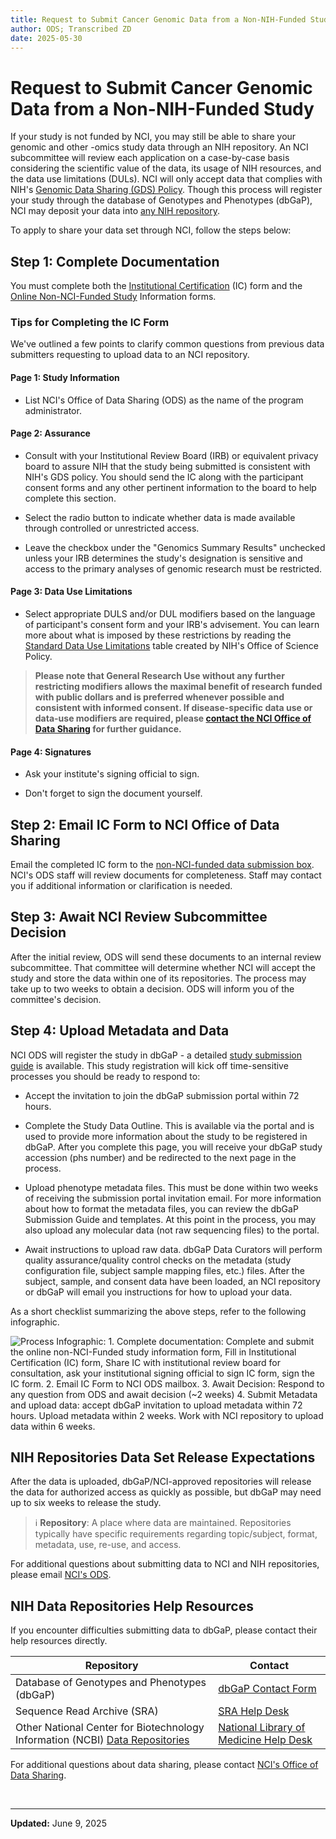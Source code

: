 ```yaml
---
title: Request to Submit Cancer Genomic Data from a Non-NIH-Funded Study
author: ODS; Transcribed ZD
date: 2025-05-30
---
```


# Request to Submit Cancer Genomic Data from a Non-NIH-Funded Study

If your study is not funded by NCI, you may still be able to share your genomic and other -omics study data through an NIH repository. An NCI subcommittee will review each application on a case-by-case basis considering the scientific value of the data, its usage of NIH resources, and the data use limitations (DULs). NCI will only accept data that complies with NIH's [Genomic Data Sharing (GDS) Policy](https://datascience.cancer.gov/data-sharing/genomic-data-sharing/about-the-genomic-data-sharing-policy). Though this process will register your study through the database of Genotypes and Phenotypes (dbGaP), NCI may deposit your data into [any NIH repository](https://www.nlm.nih.gov/NIHbmic/nih_data_sharing_repositories.html).

To apply to share your data set through NCI, follow the steps below:

## Step 1: Complete Documentation

You must complete both the [Institutional Certification](https://sharing.nih.gov/genomic-data-sharing-policy/institutional-certifications/completing-an-institutional-certification-form) (IC) form and the [Online Non-NCI-Funded Study](https://forms.office.com/Pages/ResponsePage.aspx?id=eHW3FHOX1UKFByUcotwrBjcbADvs4RxIobADe4cxh_ZURUxNNUUzU0NTWDdGR0dLWjdPSFg4SVRDUi4u) Information forms.

### **Tips for Completing the IC Form**

We've outlined a few points to clarify common questions from previous data submitters requesting to upload data to an NCI repository.

#### **Page 1: Study Information**

- List NCI's Office of Data Sharing (ODS) as the name of the program administrator.

#### **Page 2: Assurance**

- Consult with your Institutional Review Board (IRB) or equivalent privacy board to assure NIH that the study being submitted is consistent with NIH's GDS policy. You should send the IC along with the participant consent forms and any other pertinent information to the board to help complete this section.

- Select the radio button to indicate whether data is made available through controlled or unrestricted access.

- Leave the checkbox under the "Genomics Summary Results" unchecked unless your IRB determines the study's designation is sensitive and access to the primary analyses of genomic research must be restricted.

#### **Page 3: Data Use Limitations**

- Select appropriate DULS and/or DUL modifiers based on the language of participant's consent form and your IRB's advisement. You can learn more about what is imposed by these restrictions by reading the [Standard Data Use Limitations](https://sharing.nih.gov/genomic-data-sharing-policy/institutional-certifications/completing-an-institutional-certification-form#step-5) table created by NIH's Office of Science Policy.

> **Please note that General Research Use without any further restricting modifiers allows the maximal benefit of research funded with public dollars and is preferred whenever possible and consistent with informed consent. If disease-specific data use or data-use modifiers are required, please [contact the NCI Office of Data Sharing](mailto:NCIOfficeofDataSharing@mail.nih.gov) for further guidance.**

#### **Page 4: Signatures**

- Ask your institute's signing official to sign.

- Don't forget to sign the document yourself.

## Step 2: Email IC Form to NCI Office of Data Sharing

Email the completed IC form to the [non-NCI-funded data submission box](mailto:nonNCIsupportedGSA@mail.nih.gov). NCI's ODS staff will review documents for completeness. Staff may contact you if additional information or clarification is needed.

## Step 3: Await NCI Review Subcommittee Decision

After the initial review, ODS will send these documents to an internal review subcommittee. That committee will determine whether NCI will accept the study and store the data within one of its repositories. The process may take up to two weeks to obtain a decision. ODS will inform you of the committee's decision.

## Step 4: Upload Metadata and Data

NCI ODS will register the study in dbGaP - a detailed [study submission guide](https://www.ncbi.nlm.nih.gov/gap/docs/submissionguide/) is available. This study registration will kick off time-sensitive processes you should be ready to respond to:

- Accept the invitation to join the dbGaP submission portal within 72 hours.

- Complete the Study Data Outline. This is available via the portal and is used to provide more information about the study to be registered in dbGaP. After you complete this page, you will receive your dbGaP study accession (phs number) and be redirected to the next page in the process.

- Upload phenotype metadata files. This must be done within two weeks of receiving the submission portal invitation email. For more information about how to format the metadata files, you can review the dbGaP Submission Guide and templates. At this point in the process, you may also upload any molecular data (not raw sequencing files) to the portal.

- Await instructions to upload raw data. dbGaP Data Curators will perform quality assurance/quality control checks on the metadata (study configuration file, subject sample mapping files, etc.) files. After the subject, sample, and consent data have been loaded, an NCI repository or dbGaP will email you instructions for how to upload your data.

As a short checklist summarizing the above steps, refer to the following infographic.

![Process Infographic: 1. Complete documentation: Complete and submit the online non-NCI-Funded study information form, Fill in Institutional Certification (IC) form, Share IC with institutional review board for consultation, ask your institutional signing official to sign IC form, sign the IC form. 2. Email IC Form to NCI ODS mailbox. 3. Await Decision: Respond to any question from ODS and await decision (~2 weeks) 4. Submit Metadata and upload data: accept dbGaP invitation to upload metadata within 72 hours. Upload metadata within 2 weeks. Work with NCI repository to upload data within 6 weeks.](https://raw.githubusercontent.com/CBIIT/ccdi-ods-content/main/pages/images/custom/Non-NIH-Funded-Researchers-Infographic.png "Submitting Non-NCI-Funded Genomic Data")

## NIH Repositories Data Set Release Expectations

After the data is uploaded, dbGaP/NCI-approved repositories will release the data for authorized access as quickly as possible, but dbGaP may need up to six weeks to release the study.
> &#8505; **Repository**: A place where data are maintained. Repositories typically have specific requirements regarding topic/subject, format, metadata, use, re-use, and access.

For additional questions about submitting data to NCI and NIH repositories, please email [NCI's ODS](mailto:NCIOfficeofDataSharing@mail.nih.gov).

## NIH Data Repositories Help Resources

If you encounter difficulties submitting data to dbGaP, please contact their help resources directly.

| Repository | Contact |
|------------|---------|
| Database of Genotypes and Phenotypes (dbGaP) | [dbGaP Contact Form](https://dbgap.ncbi.nlm.nih.gov/aa/wga.cgi?page=email&from=login) |
| Sequence Read Archive (SRA) | [SRA Help Desk](mailto:sra@ncbi.nlm.nih.gov) |
| Other National Center for Biotechnology Information (NCBI) [Data Repositories](https://support.nlm.nih.gov/support/create-case) | [National Library of Medicine Help Desk](https://support.nlm.nih.gov/support/create-case) |

For additional questions about data sharing, please contact [NCI's Office of Data Sharing](mailto:NCIOfficeofDataSharing@mail.nih.gov).

&nbsp;  

---

**Updated:** June 9, 2025
